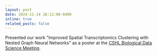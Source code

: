 ```yaml
---
layout: post
date: 2024-11-14 16:11:00-0400
inline: true
related_posts: false
---
```


Presented our work "Improved Spatial Transcriptomics Clustering with Nested Graph Neural Networks" as a poster at the [CSHL Biological Data Science Meeting](https://meetings.cshl.edu/meetings.aspx?meet=DATA).
